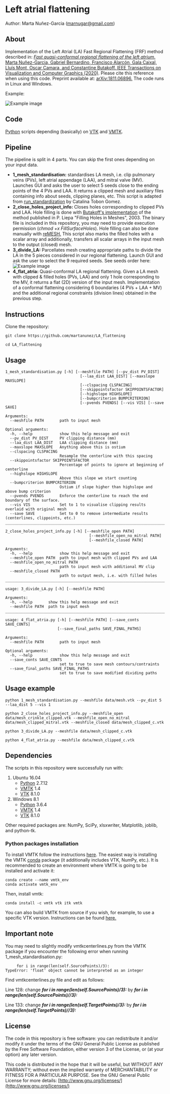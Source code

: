 # Left atrial flattening
Author: Marta Nuñez-Garcia (marnugar@gmail.com)

## About
Implementation of the Left Atrial (LA) Fast Regional Flattening (FRF) method described in:
[*Fast quasi-conformal regional flattening of the left atrium*. Marta Nuñez-Garcia, Gabriel Bernardino, Francisco Alarcón, Gala Caixal, Lluís Mont, Oscar Camara, and Constantine Butakoff.  IEEE Transactions on Visualization and Computer Graphics (2020)](https://ieeexplore.ieee.org/abstract/document/8959311). Please cite this reference when using this code. Preprint available at: [arXiv:1811.06896.](https://arxiv.org/pdf/1811.06896.pdf) The code runs in Linux and Windows. 

Example:

![Example image](https://github.com/martanunez/LA_flattening/blob/master/example_im.png)

## Code
[Python](https://www.python.org/) scripts depending (basically) on [VTK](https://vtk.org/) and [VMTK](http://www.vmtk.org/). 

## Pipeline
The pipeline is split in 4 parts. You can skip the first ones depending on your input data.


- **1_mesh_standardisation:** standardises LA mesh, i.e. clip pulmonary veins (PVs), left atrial appendage (LAA), and mitral valve (MV). Launches GUI and asks the user to select 5 seeds close to the ending points of the 4 PVs and LAA. It returns a clipped mesh and auxiliary files containing info about seeds, clipping planes, etc. This script is adapted from [run_standardization](https://github.com/catactg/SUM) by Catalina Tobon Gomez. 
- **2_close_holes_project_info:** Closes holes corresponding to clipped PVs and LAA. Hole filling is done with [Butakoff's implementation](https://github.com/cbutakoff/tools/tree/master/FillSurfaceHoles) of the method published in P. Liepa "Filling Holes in Meshes", 2003. The binary file is included in this repository, you may need to provide execution permission (*chmod +x FillSurfaceHoles*). Hole filling can also be done manually with [reMESH.](http://remesh.sourceforge.net/) This script also marks the filled holes with a scalar array and additionally, transfers all scalar arrays in the input mesh to the output (closed) mesh.
- **3_divide_LA:** Parcellates mesh creating appropriate paths to divide the LA in the 5 pieces considered in our regional flattening. Launch GUI and ask the user to select the 9 required seeds. See seeds order here:
![Example image](https://github.com/martanunez/LA_flattening/blob/master/im_flat.png)
- **4_flat_atria:** Quasi-conformal LA regional flattening. Given a LA mesh with clipped & filled holes (PVs, LAA) and only 1 hole corresponding to the MV, it returns a flat (2D) version of the input mesh. Implementation of a conformal flattening considering 6 boundaries (4 PVs + LAA + MV) and the additional regional constraints (division lines) obtained in the previous step.

## Instructions
Clone the repository:
```
git clone https://github.com/martanunez/LA_flattening

cd LA_flattening
```

## Usage
```
1_mesh_standardisation.py [-h] [--meshfile PATH] [--pv_dist PV_DIST]
                                 [--laa_dist LAA_DIST] [--maxslope MAXSLOPE]
                                 [--clspacing CLSPACING]
                                 [--skippointsfactor SKIPPOINTSFACTOR]
                                 [--highslope HIGHSLOPE]
                                 [--bumpcriterion BUMPCRITERION]
                                 [--pvends PVENDS] [--vis VIS] [--save SAVE]

Arguments:
  --meshfile PATH       path to input mesh

Optional arguments:
  -h, --help            show this help message and exit
  --pv_dist PV_DIST     PV clipping distance (mm)
  --laa_dist LAA_DIST   LAA clipping distance (mm)
  --maxslope MAXSLOPE   Anything above this is ostium
  --clspacing CLSPACING
                        Resample the centerline with this spacing
  --skippointsfactor SKIPPOINTSFACTOR
                        Percentage of points to ignore at beginning of centerline
  --highslope HIGHSLOPE
                        Above this slope we start counting
  --bumpcriterion BUMPCRITERION
                        Ostium if slope higher than highslope and above bump criterion
  --pvends PVENDS       Enforce the centerline to reach the end boundary of the surface.
  --vis VIS             Set to 1 to visualise clipping results overlaid with original mesh
  --save SAVE           Set to 0 to remove intermediate results (centerlines, clippoints, etc.)
____________________________________________________________________________

2_close_holes_project_info.py [-h] [--meshfile_open PATH]
                                     [--meshfile_open_no_mitral PATH]
                                     [--meshfile_closed PATH]

Arguments:
  -h, --help            show this help message and exit
  --meshfile_open PATH  path to input mesh with clipped PVs and LAA
  --meshfile_open_no_mitral PATH
                        path to input mesh with additional MV clip
  --meshfile_closed PATH
                        path to output mesh, i.e. with filled holes
____________________________________________________________________________

usage: 3_divide_LA.py [-h] [--meshfile PATH]

Arguments:
  -h, --help       show this help message and exit
  --meshfile PATH  path to input mesh
___________________________________________________________________________

usage: 4_flat_atria.py [-h] [--meshfile PATH] [--save_conts SAVE_CONTS]
                       [--save_final_paths SAVE_FINAL_PATHS]

Arguments:
  --meshfile PATH       path to input mesh
  
Optional arguments:
  -h, --help            show this help message and exit
  --save_conts SAVE_CONTS
                        set to true to save mesh contours/contraints
  --save_final_paths SAVE_FINAL_PATHS
                        set to true to save modified dividing paths
```

## Usage example
```
python 1_mesh_standardisation.py --meshfile data/mesh.vtk --pv_dist 5 --laa_dist 5 --vis 1

python 2_close_holes_project_info.py --meshfile_open data/mesh_crinkle_clipped.vtk --meshfile_open_no_mitral  data/mesh_clipped_mitral.vtk --meshfile_closed data/mesh_clipped_c.vtk

python 3_divide_LA.py --meshfile data/mesh_clipped_c.vtk

python 4_flat_atria.py --meshfile data/mesh_clipped_c.vtk
```

## Dependencies
The scripts in this repository were successfully run with:
1. Ubuntu 16.04
    - [Python](https://www.python.org/) 2.7.12
    - [VMTK](http://www.vmtk.org/) 1.4
    - [VTK](https://vtk.org/) 8.1.0
2. Windows 8.1
    - [Python](https://www.python.org/) 3.6.4
    - [VMTK](http://www.vmtk.org/) 1.4
    - [VTK](https://vtk.org/) 8.1.0
  
Other required packages are: NumPy, SciPy, xlsxwriter, Matplotlib, joblib, and python-tk.  

### Python packages installation
To install VMTK follow the instructions [here](http://www.vmtk.org/download/). The easiest way is installing the VMTK [conda](https://docs.conda.io/en/latest/) package (it additionally includes VTK, NumPy, etc.). It is recommended to create an environment where VMTK is going to be installed and activate it:

```
conda create --name vmtk_env
conda activate vmtk_env
```
Then, install vmtk:
```
conda install -c vmtk vtk itk vmtk
```
<!--Activate the environment when needed using:
```
source activate vmtk_env
```-->
You can also build VMTK from source if you wish, for example, to use a specific VTK version. Instructions can be found [here.](http://www.vmtk.org/download/)

## Important note
You may need to slightly modify vmtkcenterlines.py from the VMTK package if you encounter the following error when running 1_mesh_standardisation.py:

```
     for i in range(len(self.SourcePoints)/3):
TypeError: 'float' object cannot be interpreted as an integer
```

Find vmtkcenterlines.py file and edit as follows:

Line 128: change ***for i in range(len(self.SourcePoints)/3):*** by ***for i in range(len(self.SourcePoints)//3):***

Line 133: change ***for i in range(len(self.TargetPoints)/3):*** by ***for i in range(len(self.TargetPoints)//3):*** 


## License
The code in this repository is free software: you can redistribute it and/or modify it under the terms of the GNU General Public License as published by the Free Software Foundation, either version 3 of the License, or (at your option) any later version.

This code is distributed in the hope that it will be useful, but WITHOUT ANY WARRANTY; without even the implied warranty of MERCHANTABILITY or FITNESS FOR A PARTICULAR PURPOSE. See the GNU General Public License for more details: [http://www.gnu.org/licenses/](http://www.gnu.org/licenses/)
